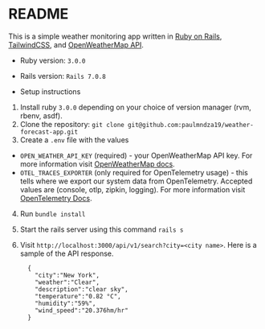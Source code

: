 # README

This is a simple weather monitoring app written in [Ruby on Rails](https://rubyonrails.org/), [TailwindCSS](https://tailwindcss.com/), and [OpenWeatherMap API](https://openweathermap.org/api/).

* Ruby version:
```3.0.0```

* Rails version:
`Rails 7.0.8`

* Setup instructions
1. Install ruby `3.0.0` depending on your choice of version manager (rvm, rbenv, asdf).
2. Clone the repository:
``` git clone git@github.com:paulmndza19/weather-forecast-app.git ```
3. Create a `.env` file with the values
  - `OPEN_WEATHER_API_KEY` (required) - your OpenWeatherMap API key. For more information visit [OpenWeatherMap docs](https://openweathermap.org/api/).
  - `OTEL_TRACES_EXPORTER` (only required for OpenTelemetry usage) - this tells where we export our system data from OpenTelemetry. Accepted values are (console, otlp, zipkin, logging). For more information visit [OpenTelemetry Docs](https://opentelemetry.io/docs/specs/otel/configuration/sdk-environment-variables/).
4. Run `bundle install`
5. Start the rails server using this command `rails s`
6. Visit `http://localhost:3000/api/v1/search?city=<city name>`. Here is a sample of the API response.

      ```
        {
          "city":"New York",
          "weather":"Clear",
          "description":"clear sky",
          "temperature":"0.82 °C",
          "humidity":"59%",
          "wind_speed":"20.376hm/hr"
        }
      ```